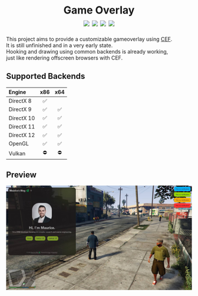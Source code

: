 <h1 align="center">
	Game Overlay
	<br>
	<a href="https://github.com/momo5502/gameoverlay?tab=GPL-2.0-1-ov-file"><img src="https://img.shields.io/github/license/momo5502/gameoverlay?color=00B0F8"/></a>
	<a href="https://github.com/momo5502/gameoverlay/actions"><img src="https://img.shields.io/github/actions/workflow/status/momo5502/gameoverlay/build.yml?branch=main&label=build"/></a>
	<a href="https://github.com/momo5502/gameoverlay/issues"><img src="https://img.shields.io/github/issues/momo5502/gameoverlay?color=F8B000"/></a>
	<img src="https://img.shields.io/github/commit-activity/m/momo5502/gameoverlay?color=FF3131"/>
</h1>

This project aims to provide a customizable gameoverlay using <a href="https://bitbucket.org/chromiumembedded/cef">CEF</a>.  
It is still unfinished and in a very early state.  
Hooking and drawing using common backends is already working,  
just like rendering offscreen browsers with CEF.

## Supported Backends

| Engine     | x86 | x64 |
|:---------- |:---:|:---:|
| DirectX 8  | ✅ |   |
| DirectX 9  | ✅ | ✅ |
| DirectX 10 | ✅ | ✅ |
| DirectX 11 | ✅ | ✅ |
| DirectX 12 | ✅ | ✅ |
| OpenGL     | ✅ | ✅ |
| Vulkan     | ⛔ | ⛔ |

## Preview

<img src="./docs/preview.jpg" />